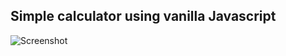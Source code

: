 ## Simple calculator using vanilla Javascript

![Screenshot](https://github.com/ellipapaioannou1/calculator/assets/64350200/860175b6-efb7-47b2-a362-c5a77dcc2740)
